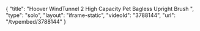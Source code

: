 {
    "title": "Hoover WindTunnel 2 High Capacity Pet Bagless Upright Brush ",
    "type": "solo",
    "layout": "iframe-static",
    "videoId": "3788144",
    "url": "\/tvpembed\/3788144"
}